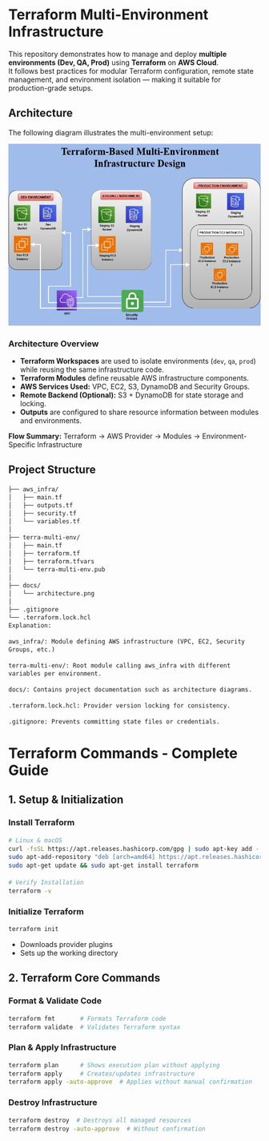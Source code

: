 # Terraform Multi-Environment Infrastructure

This repository demonstrates how to manage and deploy **multiple environments (Dev, QA, Prod)** using **Terraform** on **AWS Cloud**.  
It follows best practices for modular Terraform configuration, remote state management, and environment isolation — making it suitable for production-grade setups.

## Architecture

The following diagram illustrates the multi-environment setup:

![Terraform Multi-Environment Architecture](Image/Terraform-Infr-Design.jpg)

### Architecture Overview
- **Terraform Workspaces** are used to isolate environments (`dev`, `qa`, `prod`) while reusing the same infrastructure code.
- **Terraform Modules** define reusable AWS infrastructure components.
- **AWS Services Used:** VPC, EC2, S3, DynamoDB and Security Groups.
- **Remote Backend (Optional):** S3 + DynamoDB for state storage and locking.
- **Outputs** are configured to share resource information between modules and environments.

**Flow Summary:**
Terraform → AWS Provider → Modules → Environment-Specific Infrastructure

## Project Structure

```plaintext
├── aws_infra/
│   ├── main.tf
│   ├── outputs.tf
│   ├── security.tf
│   └── variables.tf
│
├── terra-multi-env/
│   ├── main.tf
│   ├── terraform.tf
│   ├── terraform.tfvars
│   └── terra-multi-env.pub
│
├── docs/
│   └── architecture.png
│
├── .gitignore
└── .terraform.lock.hcl
Explanation:

aws_infra/: Module defining AWS infrastructure (VPC, EC2, Security Groups, etc.)

terra-multi-env/: Root module calling aws_infra with different variables per environment.

docs/: Contains project documentation such as architecture diagrams.

.terraform.lock.hcl: Provider version locking for consistency.

.gitignore: Prevents committing state files or credentials.

```
# Terraform Commands - Complete Guide

## **1. Setup & Initialization**
### **Install Terraform**
```sh
# Linux & macOS
curl -fsSL https://apt.releases.hashicorp.com/gpg | sudo apt-key add -
sudo apt-add-repository "deb [arch=amd64] https://apt.releases.hashicorp.com $(lsb_release -cs) main"
sudo apt-get update && sudo apt-get install terraform

# Verify Installation
terraform -v
```

### **Initialize Terraform**
```sh
terraform init
```
- Downloads provider plugins
- Sets up the working directory

## **2. Terraform Core Commands**
### **Format & Validate Code**
```sh
terraform fmt       # Formats Terraform code
terraform validate  # Validates Terraform syntax
```

### **Plan & Apply Infrastructure**
```sh
terraform plan      # Shows execution plan without applying
terraform apply     # Creates/updates infrastructure
terraform apply -auto-approve  # Applies without manual confirmation
```

### **Destroy Infrastructure**
```sh
terraform destroy  # Destroys all managed resources
terraform destroy -auto-approve  # Without confirmation
```
